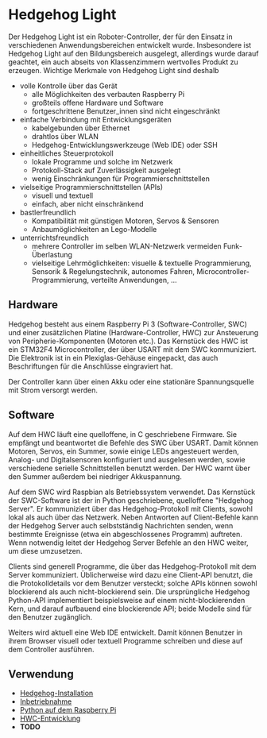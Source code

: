 # Hedgehog Light

Der Hedgehog Light ist ein Roboter-Controller, der für den Einsatz in verschiedenen Anwendungsbereichen entwickelt wurde.
Insbesondere ist Hedgehog Light auf den Bildungsbereich ausgelegt, allerdings wurde darauf geachtet,
ein auch abseits von Klassenzimmern wertvolles Produkt zu erzeugen.
Wichtige Merkmale von Hedgehog Light sind deshalb

- volle Kontrolle über das Gerät
    - alle Möglichkeiten des verbauten Raspberry Pi
    - großteils offene Hardware und Software
    - fortgeschrittene Benutzer_innen sind nicht eingeschränkt
- einfache Verbindung mit Entwicklungsgeräten
    - kabelgebunden über Ethernet
    - drahtlos über WLAN
    - Hedgehog-Entwicklungswerkzeuge (Web IDE) oder SSH
- einheitliches Steuerprotokoll
    - lokale Programme und solche im Netzwerk
    - Protokoll-Stack auf Zuverlässigkeit ausgelegt
    - wenig Einschränkungen für Programmierschnittstellen
- vielseitige Programmierschnittstellen (APIs)
    - visuell und textuell
    - einfach, aber nicht einschränkend
- bastlerfreundlich
    - Kompatibilität mit günstigen Motoren, Servos & Sensoren
    - Anbaumöglichkeiten an Lego-Modelle
- unterrichtsfreundlich
    - mehrere Controller im selben WLAN-Netzwerk vermeiden Funk-Überlastung
    - vielseitige Lehrmöglichkeiten: visuelle & textuelle Programmierung,
      Sensorik & Regelungstechnik, autonomes Fahren, Microcontroller-Programmierung,
      verteilte Anwendungen, ...

## Hardware

Hedgehog besteht aus einem Raspberry Pi 3 (Software-Controller, SWC)
und einer zusätzlichen Platine (Hardware-Controller, HWC) zur Ansteuerung von Peripherie-Komponenten (Motoren etc.).
Das Kernstück des HWC ist ein STM32F4 Microcontroller, der über USART mit dem SWC kommuniziert.
Die Elektronik ist in ein Plexiglas-Gehäuse eingepackt, das auch Beschriftungen für die Anschlüsse eingraviert hat.

Der Controller kann über einen Akku oder eine stationäre Spannungsquelle mit Strom versorgt werden.

## Software

Auf dem HWC läuft eine quelloffene, in C geschriebene Firmware.
Sie empfängt und beantwortet die Befehle des SWC über USART.
Damit können Motoren, Servos, ein Summer, sowie einige LEDs angesteuert werden,
Analog- und Digitalsensoren konfiguriert und ausgelesen werden,
sowie verschiedene serielle Schnittstellen benutzt werden.
Der HWC warnt über den Summer außerdem bei niedriger Akkuspannung.

Auf dem SWC wird Raspbian als Betriebssystem verwendet.
Das Kernstück der SWC-Software ist der in Python geschriebene, quelloffene "Hedgehog Server".
Er kommuniziert über das Hedgehog-Protokoll mit Clients, sowohl lokal als auch über das Netzwerk.
Neben Antworten auf Client-Befehle kann der Hedgehog Server auch selbstständig Nachrichten senden,
wenn bestimmte Ereignisse (etwa ein abgeschlossenes Programm) auftreten.
Wenn notwendig leitet der Hedgehog Server Befehle an den HWC weiter, um diese umzusetzen.

Clients sind generell Programme, die über das Hedgehog-Protokoll mit dem Server kommuniziert.
Üblicherweise wird dazu eine Client-API benutzt, die die Protokolldetails vor dem Benutzer versteckt;
solche APIs können sowohl blockierend als auch nicht-blockierend sein.
Die ursprüngliche Hedgehog Python-API implementiert beispielsweise auf einem nicht-blockierenden Kern,
und darauf aufbauend eine blockierende API; beide Modelle sind für den Benutzer zugänglich.

Weiters wird aktuell eine Web IDE entwickelt.
Damit können Benutzer in ihrem Browser visuell oder textuell Programme schreiben und diese auf dem Controller ausführen.

## Verwendung

* [Hedgehog-Installation](Setup.md)
* [Inbetriebnahme](Working.md)
* [Python auf dem Raspberry Pi](python.md)
* [HWC-Entwicklung](hwc.md)
* **TODO**

